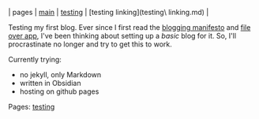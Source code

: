| pages | [main](README.md) | [testing](testing) | [testing linking](testing\ linking.md) |

Testing my first blog.
Ever since I first read the [blogging manifesto](https://alexoliveira.cc/essay/blogging-manifesto) and [file over app](https://stephango.com/file-over-app), I've been thinking about setting up a *basic* blog for it. 
So, I'll procrastinate no longer and try to get this to work.

Currently trying:
- no jekyll, only Markdown
- written in Obsidian
- hosting on github pages

Pages:
[testing](testing.md)